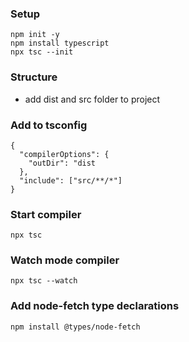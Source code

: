 ### Setup

```
npm init -y
npm install typescript
npx tsc --init
```

### Structure

- add dist and src folder to project

### Add to tsconfig

```
{
  "compilerOptions": {
    "outDir": "dist
  },
  "include": ["src/**/*"]
}
```

### Start compiler

`npx tsc`

### Watch mode compiler

`npx tsc --watch`

### Add node-fetch type declarations

`npm install @types/node-fetch`
